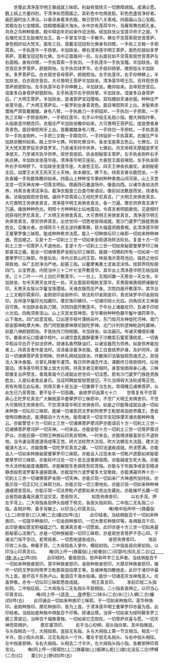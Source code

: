 <!-- { "loadSidebar": true } -->
　　世尊此清净莲华明王像成就三昧耶。利益有情除灭一切罪障病恼。成满众愿。氎上绢上方量四肘。于清净处而图画之。其彩色中勿用皮胶。彩色色盏皆净好者。画匠画时出入净浴。以香涂身着净衣服。每日受持八关斋戒。四面画山当心宝殿。其殿左右七宝楼阁。绕殿楼阁遍大海水。水中亦有莲荷华叶。凫雁鸳鸯白鹤孔雀。共命之鸟种种鱼兽。殿中释迦牟尼如来作说法相。结加趺坐众宝莲华师子之座。下右难陀龙王左跋难陀龙王。各一手掌宝华盘一手散华。佛左不空罥索观世音菩萨。身色相好如大梵天。面有三目。首戴宝冠冠有化佛身有四臂。一手执三叉戟一手把罥索。一手执莲华一手扬掌。半加趺坐。佛右清净莲华明王菩萨。面色形貌如多罗菩萨。首戴宝冠冠有化佛。当中正面眉间一目。左右面目如不空罥索观世音菩萨左右面相。身有四臂。一手执罥索一手执剑。一手执莲华一手执宝幢。半加趺坐。观世音后多罗菩萨。颜貌熙怡。左手执优钵罗华。右手屈仰扬掌。微邪低头半加趺坐。多罗菩萨后。白衣观世音母菩萨。颜貌熙怡。左手执莲华。右手仰伸髀上。半加趺坐。白衣观世音后。大可畏明王菩萨半加趺坐。清净莲华明王后。吉祥观世音菩萨颜貌熙怡。左手执莲华右手仰伸髀上。半加趺坐。瞻仰如来。吉祥观世音后。湿废多白身菩萨颜貌熙怡。左手执莲华右手侧扬掌。半加趺坐。湿废多白身菩萨后。广大明王菩萨。半加趺坐。是诸菩萨宝冠璎珞。耳珰镮钏天诸衣服。种种庄严坐莲华座。广大明王菩萨后。一髻罗刹女身真青色。面目嗔怒狗牙上出。发髻紫赤璎珞严颈首戴髑髅。身有八臂。一手执曲刀一手把钺斧。一手执剑一手把索。一手执三叉戟一手把金刚杵。一手把红莲华。右手以中指无名指小指。握大拇指作拳。头指直竖作期克印。衣服庄严半加趺坐瞻仰如来。大可畏明王菩萨后。度底使者身真青色。面目嗔怒狗牙上出。首戴髑髅身有八臂。一手持剑一手把杖。一手执青莲华一手执金刚杵。一手把三叉戟一手期克印。一手持钺斧一手执罥索。衣服庄严半加趺坐瞻仰如来。殿上空中七佛。阿弥陀佛当中。各坐宝座乘五色云。七佛左。日天大梵天那罗延天伊首罗天。乃至诸天持华供养。七佛右。月天帝释天摩醯首罗天净居天。乃至诸天执华供养。观世音座前。执金刚秘密主菩萨。左手执金刚杵右手执白拂。半加趺坐坐莲华座。清净莲华明王座前。大奋怒王面目嗔怒。左手执金刚杵右手仰伸脐下。半加趺坐坐莲华座。大奋怒王后。四天王神各执器仗。金刚秘密主后。焰摩王水天王风天王火天神。执本器仗。佛下左。持真言者长跪而坐。一手执香罏一手执数珠瞻仰如来。四面山上种种宝华果树种种禽兽山间河泉。山上天宫龙宫一切天神龙神一切真言明仙。图画饰已置道场中。像面向西。以诸华香如法供养。持真言者清洁净浴。着净衣服食三白食尽断语论。像前如法敷座而坐。烧诸名香。法瑜伽观观世音相。诵持不空罥索心王母陀罗尼真言。广大明王央俱舍真言。大可畏明王央俱舍真言。清净莲华明王央俱舍真言。各一万遍。摩尼供养真言满千万遍。像放种种色光。明照十方种种刹土坛地震动。令真言者明朗勇悦。见是相时则获母陀罗尼真言。广大明王央俱舍真言。大可畏明王央俱舍真言。清净莲华明王央俱舍真言。摩尼供养真言。出世世间一切悉地皆得成就。若沙门婆罗门族姓男族姓女。见像光者。亦得除灭十恶五逆四重等罪。获大福蕴资粮善根。此清净莲华明王曼拏罗像三昧耶。能成种种希求法愿。能入一切种族坛印三昧耶一切如来种种神通。而加被之。又是十方一切刹土三世一切如来金刚道场转法轮处。复是十方一切刹土三世一切菩萨入不退地处。复是十方一切刹土三世一切如来秘密曼拏罗印三昧耶甚深之藏。能会一切诸佛菩萨金刚坛印三昧耶。能摄一切佛刹所有一切如来一切曼拏罗印三昧耶。作是坛处。寺内兰若山间王宫。林泉海沜莲荷池边。城邑之地任择胜地。纵广五肘净治严地。起基三指。以瞿摩夷黄土泥香泥涂饰。规郭界院标廓四门。众宝界道。内院当中三十二叶七宝开敷莲华。其华台上清净莲华明王结加趺坐。三十二叶一一叶上白红开敷莲华。一一台上。互相间置一天男坐一天女坐。半加趺坐。勿令天男天女并在一处。天女面慈软相执宝莲华。天男面嗔畏相把诸器仗印。天男天女皆以华鬘宝珠璎珞。天诸衣服而庄严身。次院四面开敷莲华。其华台上三叉戟印罥索印。金刚锁印金刚杵印。转法轮印金刚座印。青优钵罗华印金刚钩印。吉祥莲华鬘印光焰藏印。摩尼珠印螺印。一切诸印绕火光焰。四角四天王神面目可畏。半加趺坐各执刀槊。次院四面开敷莲华。于华台上诸器仗印。及诸手印绕火光焰。四角须弥宝山。山上天宫龙宫神宫。宝华果树种种色藤华鬘叶诸药草华。山下海水。四门如意宝瓶。口出莲华枝叶蒲桃朵叶。东门恒河水神徙陀河神。南门耶亩那神毗摩大神。西门阿怒跛摩神摩尼跋陀罗神。北门计利枳逻神毗迦吒娜神。如是八神颜貌熙怡。手皆执持刀钩棓槊。半加趺坐。如法画已。布诸天幡缯彩幡华。置香水坛口插诸华枝叶。以诸饮食乳酪酥蜜果子沙糖浆石蜜浆蒲桃浆。一切香华稻谷华白芥子如法供养。烧诸名香然酥油灯。以诸宝器而为供养。如是供养能加者上。持真言者作是法时。洁涤香涂着净衣服。食三白食结界护身。及护同伴。请召一切诸佛菩萨真言明神。供养礼拜结加趺坐。作数珠印法瑜伽观而诵念之。其授法人净沐身服。合掌礼拜散华灌顶。每日供养诵念作法。课数终日夜欲晓时。坛地震动。清净莲华明王像上放大光明。持真言者见斯相时。身意愉朗得身心通。三昧耶像复出声赞言。善哉善哉今已成就出世世间一切法愿。若有沙门婆罗门族姓男族姓女。入是坛者舍此身已。当证阿鞞跋智授菩提记。不久当得转大法轮成等正觉。若有有情见此坛者。则得灭害十恶五逆一切重罪于当生处。常得睹见诸佛菩萨。从此生已乃至菩提。更不坠于一切恶趣。
亩捺罗印品第七十六
　　世尊复有不空罥索心王陀罗尼真言广大解脱莲华曼拏罗印三昧耶中。不空广大明王央俱舍印。不空大可畏明王央俱舍印。不空清净莲华明王央俱舍印。如是之印能等成就会通一切如来种族一切坛印三昧耶。能摧一切诸恶药叉罗刹阿修罗王毗那夜迦欲界魔王。悉皆惶怖四散驰走。能溥振动十方大地。能雨诸天一切宝华宝冠珠璎天诸衣服种种海云。亦能警觉十方一切刹土三世一切诸佛菩萨摩诃萨亦能请召十方一切刹土三世一切诸佛菩萨摩诃萨一切天神。一时来会。亦能安慰十方一切刹土三世一切菩萨摩诃萨众。亦能召摄一切明王种族坛印真言明神。一时来会。亦能增进极喜安乐不退转地。当令速诣菩提道场成等正觉。转大法轮然大法炬。吹大法螺击大法鼓。建大法幢演大法义。亦能吸集一切陀罗尼真言之藏。一切印法速疾成就。所求愿满。亦能会入一切如来种族秘密曼拏罗印三昧耶。亦能会入过现未来一切毗卢遮那如来秘密曼拏罗印三昧耶。亦能轮坏过去一切十恶五逆重罪宿障。亦能越度生死大海。亦能作大法桥船舶度诸魔网。亦能解脱生老病死愁叹苦恼。亦能与于布施净戒安忍精进静虑般若波罗蜜多速疾圆满。亦能现作六波罗蜜多大宝聚故。亦能溥遍供养十方一切刹土三世一切诸佛菩萨金刚一切天神。亦能示现一切如来广大神通所加持处。亦能示现一切正幻化三昧耶力处。亦能示现一切三摩地处。亦能示现一切如来种种神通威德变现处。亦能示现一切法界毗卢遮那如来大悲出生藏处。亦能摧坏五趣一切业报怨敌蛊毒厌蛊咒诅灾变。悉皆除灭。
　　如意央俱舍印。
　　以右手背。押左手背上。二大母指各屈押头指根下侧文。各屈头指如钩。二中指二无名指二小指。各相并伸。着手背腕上。以印当心印真言曰。
　　唵(喉中抬声呼一)旖暮伽(上二)央矩舍(三)入嚩(二合)攞(四)吽(五)
　　此印结者。当结俱胝百千一切如来种族印。一切莲华种族印。一切金刚种族印。一切大摩尼种族印等。各俱胝百千印。此印是诸如意宝积福蕴之门。能满真言者一切愿故。此印亦是十方三世一切如来最胜秘密心法聚门。亦是一切种族秘密一切印三昧耶。亦是观世音菩萨不空心印。于诸法门恒不空过。若常结者。一切悉地速皆成办。
　　奋怒央俱舍印。
　　准前印改二头指。伸着手背。二大母指各入掌中。横屈如钩。二中指各屈向掌如钩。以印当心印真言曰。
　　唵(同上呼一)旖暮伽(上)矩噜驮(二)邓瑟吒(知礼反二合)[口　　(隸-木+士)](三)吽(四)
　　此印结时。颦眉怒目。怒声称吽字三五声者。当结俱胝百千一切如来种族奋怒印。莲华种族奋怒印。金刚种族奋怒印。大摩尼种族奋怒印。摧坏一切药叉罗刹阿修罗王毗那夜迦焰摩王等。及诸神鬼四散驰走。此印于诸印中最为上首。能坏百千苏弥卢山。能涸百千海水枯竭。能伏一切诸恶天龙神鬼恶人。欢喜恭敬。亦令一切坛印三昧耶悉皆成就。
　　明王真言印。
　　准前印屈二头指如钩。二中指征屈。二大母指与二无名指头平屈相拄。二小指各直伸之。以印当心印真言曰。
　　唵(同上呼一)苾[亭　　夜](亭夜反引)啰惹(二)钵头(二合)米(三)入嚩(二合)攞(四)吽(五)
　　此印通会一切如来种族印三昧耶。于一切如来种族印。莲华种族印。金刚种族印。摩尼种族印。皆为上首。于清净莲华明王曼拏罗印亦最为首。此印结者。当结如是种族中俱胝百千印等。除诸业障。当得一切如来为授阿耨多罗三藐三菩提记。当种百千福聚善根。一切如来忆念观叹。一切菩萨欢喜与愿。一切天神而常拥护。
　　摩尼灌顶印。
　　右手当心仰伸。屈头指向掌。其中指微屈。与头指相去一寸。大拇指邪。竖屈无名指。头与大拇指上第一节文相当。相去一寸半许。屈小指头向掌。过无名指头一寸许。覆左手屈无名指头。与右中指头相拄。左中指直邪伸。与右大拇指。头相去二寸半许。左大拇指头指小指。各散邪伸印真言曰。
　　唵(同上呼一)弭弭陀(上二)旖暮伽(上)振亸么抳(三)跛(北没反二合)啰嚩(二合)[口　　栗]沙(上)野(四)吽(五)
